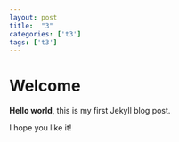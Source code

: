 ```yaml
---
layout: post
title:  "3"
categories: ['t3']
tags: ['t3']
---
```


# Welcome

**Hello world**, this is my first Jekyll blog post.

I hope you like it!